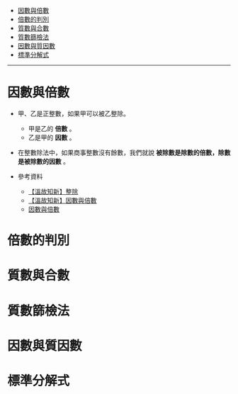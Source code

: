 * [因數與倍數](#因數與倍數)
* [倍數的判別](#倍數的判別)
* [質數與合數](#質數與合數)
* [質數篩檢法](#質數篩檢法)
* [因數與質因數](#因數與質因數)
* [標準分解式](#標準分解式)

---

# 因數與倍數

- 甲、乙是正整數，如果甲可以被乙整除。
	- 甲是乙的 **倍數** 。
	- 乙是甲的 **因數** 。

- 在整數除法中，如果商事整數沒有餘數，我們就說 **被除數是除數的倍數，除數是被除數的因數** 。

- 參考資料
  - [【溫故知新】整除](https://www.junyiacademy.org/course-compare/math-juni/math-7/j-m7a_tmp/j-m7a-c02/j-m7a-c02-1/v/ayx6rbHRDig "【溫故知新】整除")
  - [【溫故知新】因數與倍數](https://www.junyiacademy.org/course-compare/math-juni/math-7/j-m7a_tmp/j-m7a-c02/j-m7a-c02-1/v/TzW0G5IFZbA "【溫故知新】因數與倍數")
  - [因數與倍數](https://youtu.be/f-i_OAMSCzc "因數與倍數")

# 倍數的判別
# 質數與合數
# 質數篩檢法
# 因數與質因數
# 標準分解式